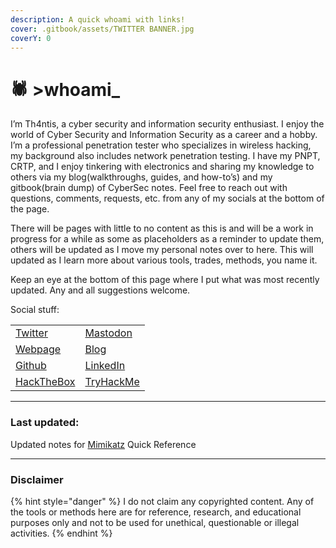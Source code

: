```yaml
---
description: A quick whoami with links!
cover: .gitbook/assets/TWITTER BANNER.jpg
coverY: 0
---
```


# 🕷️ >whoami\_

I’m Th4ntis, a cyber security and information security enthusiast. I enjoy the world of Cyber Security and Information Security as a career and a hobby. I’m a professional penetration tester who specializes in wireless hacking, my background also includes network penetration testing. I have my PNPT, CRTP, and I enjoy tinkering with electronics and sharing my knowledge to others via my blog(walkthroughs, guides, and how-to’s) and my gitbook(brain dump) of CyberSec notes. Feel free to reach out with questions, comments, requests, etc. from any of my socials at the bottom of the page.

There will be pages with little to no content as this is and will be a work in progress for a while as some as placeholders as a reminder to update them, others will be updated as I move my personal notes over to here. This will updated as I learn more about various tools, trades, methods, you name it.

Keep an eye at the bottom of this page where I put what was most recently updated. Any and all suggestions welcome.

Social stuff:

|                                                         |                                                 |
| ------------------------------------------------------- | ----------------------------------------------- |
| [Twitter](https://twitter.com/Th4ntis)                  | [Mastodon](https://infosec.exchange/@th4ntis)   |
| [Webpage](https://th4ntis.github.io)                    | [Blog](https://th4ntis.com/blog)                |
| [Github](https://github.com/Th4ntis)                    | [LinkedIn](https://www.linkedin.com/in/th4ntis) |
| [HackTheBox](https://app.hackthebox.com/profile/274909) | [TryHackMe](https://tryhackme.com/p/th4ntis)    |

***

### Last updated:

Updated notes for [Mimikatz](broken-reference) Quick Reference

***

### **Disclaimer**

{% hint style="danger" %}
I do not claim any copyrighted content. Any of the tools or methods here are for reference, research, and educational purposes only and not to be used for unethical, questionable or illegal activities.
{% endhint %}
